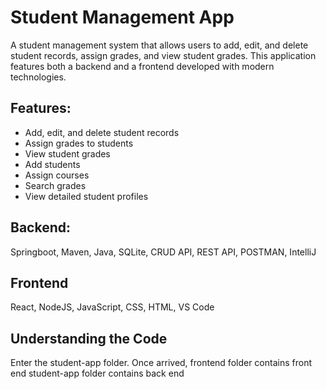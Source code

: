 # Student Management App

A student management system that allows users to add, edit, and delete student records, assign grades, and view student grades. This application features both a backend and a frontend developed with modern technologies.

## Features:
- Add, edit, and delete student records
- Assign grades to students
- View student grades
- Add students
- Assign courses
- Search grades
- View detailed student profiles

## Backend:
Springboot,
Maven,
Java,
SQLite,
CRUD API,
REST API,
POSTMAN,
IntelliJ

## Frontend
React,
NodeJS,
JavaScript,
CSS,
HTML,
VS Code

## Understanding the Code
Enter the student-app folder.
Once arrived,
frontend folder contains front end
student-app folder contains back end
